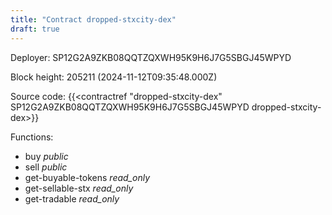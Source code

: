 ```yaml
---
title: "Contract dropped-stxcity-dex"
draft: true
---
```

Deployer: SP12G2A9ZKB08QQTZQXWH95K9H6J7G5SBGJ45WPYD


 



Block height: 205211 (2024-11-12T09:35:48.000Z)

Source code: {{<contractref "dropped-stxcity-dex" SP12G2A9ZKB08QQTZQXWH95K9H6J7G5SBGJ45WPYD dropped-stxcity-dex>}}

Functions:

* buy _public_
* sell _public_
* get-buyable-tokens _read_only_
* get-sellable-stx _read_only_
* get-tradable _read_only_
